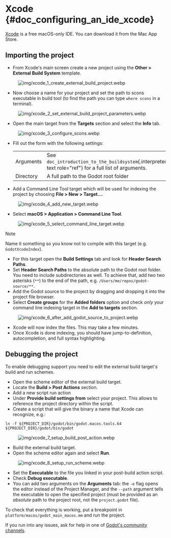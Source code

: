 # Xcode {#doc_configuring_an_ide_xcode}

[Xcode](https://developer.apple.com/xcode) is a free macOS-only IDE. You
can download it from the Mac App Store.

## Importing the project

- From Xcode\'s main screen create a new project using the **Other \>
  External Build System** template.

<figure class="figure-w480 align-center">
<img src="img/xcode_1_create_external_build_project.webp"
alt="img/xcode_1_create_external_build_project.webp" />
</figure>

- Now choose a name for your project and set the path to scons
  executable in build tool (to find the path you can type `where scons`
  in a terminal).

<figure class="figure-w480 align-center">
<img src="img/xcode_2_set_external_build_project_parameters.webp"
alt="img/xcode_2_set_external_build_project_parameters.webp" />
</figure>

- Open the main target from the **Targets** section and select the
  **Info** tab.

<figure class="figure-w480 align-center">
<img src="img/xcode_3_configure_scons.webp"
alt="img/xcode_3_configure_scons.webp" />
</figure>

- Fill out the form with the following settings:

  |  |  |
  |----|----|
  | Arguments | See `doc_introduction_to_the_buildsystem`{.interpreted-text role="ref"} for a full list of arguments. |
  | Directory | A full path to the Godot root folder |

- Add a Command Line Tool target which will be used for indexing the
  project by choosing **File \> New \> Target\...**.

<figure class="figure-w480 align-center">
<img src="img/xcode_4_add_new_target.webp"
alt="img/xcode_4_add_new_target.webp" />
</figure>

- Select **macOS \> Application \> Command Line Tool**.

<figure class="figure-w480 align-center">
<img src="img/xcode_5_select_command_line_target.webp"
alt="img/xcode_5_select_command_line_target.webp" />
</figure>

> [!NOTE]
> Name it something so you know not to compile with this target (e.g.
> `GodotXcodeIndex`).

- For this target open the **Build Settings** tab and look for **Header
  Search Paths**.
- Set **Header Search Paths** to the absolute path to the Godot root
  folder. You need to include subdirectories as well. To achieve that,
  add two two asterisks (`**`) to the end of the path, e.g.
  `/Users/me/repos/godot-source/**`.
- Add the Godot source to the project by dragging and dropping it into
  the project file browser.
- Select **Create groups** for the **Added folders** option and check
  *only* your command line indexing target in the **Add to targets**
  section.

<figure class="figure-w480 align-center">
<img src="img/xcode_6_after_add_godot_source_to_project.webp"
alt="img/xcode_6_after_add_godot_source_to_project.webp" />
</figure>

- Xcode will now index the files. This may take a few minutes.
- Once Xcode is done indexing, you should have jump-to-definition,
  autocompletion, and full syntax highlighting.

## Debugging the project

To enable debugging support you need to edit the external build
target\'s build and run schemes.

- Open the scheme editor of the external build target.
- Locate the **Build \> Post Actions** section.
- Add a new script run action
- Under **Provide build settings from** select your project. This allows
  to reference the project directory within the script.
- Create a script that will give the binary a name that Xcode can
  recognize, e.g.:

``` shell
ln -f ${PROJECT_DIR}/godot/bin/godot.macos.tools.64 ${PROJECT_DIR}/godot/bin/godot
```

<figure class="figure-w480 align-center">
<img src="img/xcode_7_setup_build_post_action.webp"
alt="img/xcode_7_setup_build_post_action.webp" />
</figure>

- Build the external build target.
- Open the scheme editor again and select **Run**.

<figure class="figure-w480 align-center">
<img src="img/xcode_8_setup_run_scheme.webp"
alt="img/xcode_8_setup_run_scheme.webp" />
</figure>

- Set the **Executable** to the file you linked in your post-build
  action script.
- Check **Debug executable**.
- You can add two arguments on the **Arguments** tab: the `-e` flag
  opens the editor instead of the Project Manager, and the `--path`
  argument tells the executable to open the specified project (must be
  provided as an *absolute* path to the project root, not the
  `project.godot` file).

To check that everything is working, put a breakpoint in
`platform/macos/godot_main_macos.mm` and run the project.

If you run into any issues, ask for help in one of [Godot\'s community
channels](https://godotengine.org/community).
